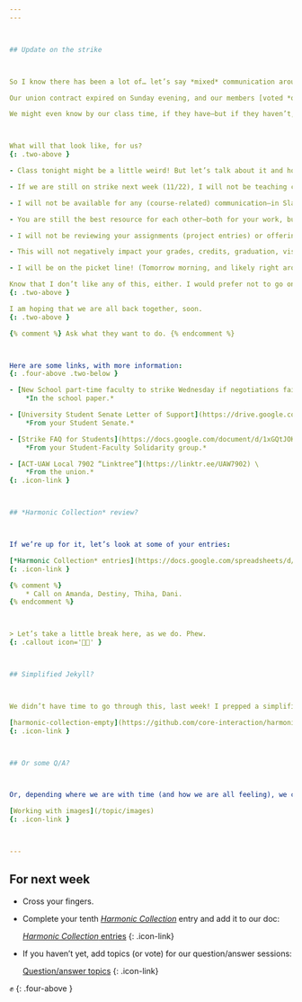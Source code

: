 ```yaml
---
---



## Update on the strike



So I know there has been a lot of… let’s say *mixed* communication around this and where things are at. I’ll tell you what I know.

Our union contract expired on Sunday evening, and our members [voted *overwhelmingly*](https://www.youarethenewschool.com/bargaining-blog/strike-vote-97-yes) to authorize a strike. Our bargaining committee has given the school a deadline of midnight tonight to make substantive progress towards [our proposals](https://docs.google.com/document/d/1WHLI69QzIsa12KfYM99eq6CdnwhwOx0qDE-wOhMWZGw), which they (so far) have not done.

We might even know by our class time, if they have—but if they haven’t, a strike will begin tomorrow (Wednesday, 11/16).



What will that look like, for us?
{: .two-above }

- Class tonight might be a little weird! But let’s talk about it and how you are feeling; I recognize the uncertainty and its presence looming over us.

- If we are still on strike next week (11/22), I will not be teaching class—neither in-person or remote. Same goes for any weeks after that, as long as we are on strike.

- I will not be available for any (course-related) communication—in Slack, Zoom, Canvas, email. Again, this is as long as we are on strike. It is even possible I will no longer have access to these tools.

- You are still the best resource for each other—both for your work, but also for all your ideas, questions, and concerns. Talk to each other. You are all in this, together.  It is *your* school. (Our [Slack](https://core-one-interaction.slack.com/archives/C03UTLMBMDH) and this course site will still be available for you.)

- I will not be reviewing your assignments (project entries) or offering any help/feedback—but you can continue with them, in my absence. I hope we will still be able to review your final presentations, together, on December 6.

- This will not negatively impact your grades, credits, graduation, visas, or scholarships. As much as this is up to me, with regards to this class, you will not be penalized in any way for this strike.

- I will be on the picket line! (Tomorrow morning, and likely right around/before our class times in the future.) And you are welcome to join me and your other instructors. We’d love to see you.

Know that I don’t like any of this, either. I would prefer not to go on strike, and I know that this sentiment is shared strongly by my colleagues (your other instructors). But our *teaching conditions* are your *learning conditions*—and we don’t think they are sustainable, as it stands.
{: .two-above }

I am hoping that we are all back together, soon.
{: .two-above }

{% comment %} Ask what they want to do. {% endcomment %}



Here are some links, with more information:
{: .four-above .two-below }

- [New School part-time faculty to strike Wednesday if negotiations fail - The New School Free Press](https://www.newschoolfreepress.com/2022/11/14/new-school-part-time-faculty-have-authorized-a-strike-everything-students-need-to-know/) \
	*In the school paper.*

- [University Student Senate Letter of Support](https://drive.google.com/file/d/1JdZRmqsw3B5iJwH7sgZT96yhPqJ51UPe/view) \
	*From your Student Senate.*

- [Strike FAQ for Students](https://docs.google.com/document/d/1xGQtJOK1W52tBTyjy7KINwsiWfsFJBDaYSsKSq-MDkI/edit#heading=h.g7p22oev6bc4) \
	*From your Student-Faculty Solidarity group.*

- [ACT-UAW Local 7902 “Linktree”](https://linktr.ee/UAW7902) \
	*From the union.*
{: .icon-link }



## *Harmonic Collection* review?



If we’re up for it, let’s look at some of your entries:

[*Harmonic Collection* entries](https://docs.google.com/spreadsheets/d/1vXYVnicRUHnczxPCSaqsmmflynnwP22zhES5jFMPKpw/)
{: .icon-link }

{% comment %}
	* Call on Amanda, Destiny, Thiha, Dani.
{% endcomment %}



> Let’s take a little break here, as we do. Phew.
{: .callout icon='😮‍💨' }



## Simplified Jekyll?



We didn’t have time to go through this, last week! I prepped a simplified/pared-down [Jekyll](/topic/jekyll-liquid-markdown) template you could use for your projects.

[harmonic-collection-empty](https://github.com/core-interaction/harmonic-collection-empty)
{: .icon-link }



## Or some Q/A?



Or, depending where we are with time (and how we are all feeling), we could unpack some Q/A topics:

[Working with images](/topic/images)
{: .icon-link }



---
```




## For next week



- Cross your fingers.

- Complete your tenth [*Harmonic Collection*](/project/harmonic) entry and add it to our doc:

	[*Harmonic Collection* entries](https://docs.google.com/spreadsheets/d/1vXYVnicRUHnczxPCSaqsmmflynnwP22zhES5jFMPKpw/)
	{: .icon-link}

- If you haven’t yet, add topics (or vote) for our question/answer sessions:

	[Question/answer topics](https://docs.google.com/document/d/1IdMqedbkML7rV0IDNJpoD7crETtXLkIEY8Y21U0AuBg)
	{: .icon-link}



✊
{: .four-above }
